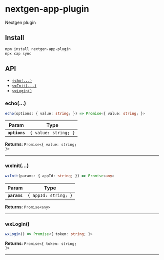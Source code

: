 # nextgen-app-plugin

Nextgen plugin

## Install

```bash
npm install nextgen-app-plugin
npx cap sync
```

## API

<docgen-index>

* [`echo(...)`](#echo)
* [`wxInit(...)`](#wxinit)
* [`wxLogin()`](#wxlogin)

</docgen-index>

<docgen-api>
<!--Update the source file JSDoc comments and rerun docgen to update the docs below-->

### echo(...)

```typescript
echo(options: { value: string; }) => Promise<{ value: string; }>
```

| Param         | Type                            |
| ------------- | ------------------------------- |
| **`options`** | <code>{ value: string; }</code> |

**Returns:** <code>Promise&lt;{ value: string; }&gt;</code>

--------------------


### wxInit(...)

```typescript
wxInit(params: { appId: string; }) => Promise<any>
```

| Param        | Type                            |
| ------------ | ------------------------------- |
| **`params`** | <code>{ appId: string; }</code> |

**Returns:** <code>Promise&lt;any&gt;</code>

--------------------


### wxLogin()

```typescript
wxLogin() => Promise<{ token: string; }>
```

**Returns:** <code>Promise&lt;{ token: string; }&gt;</code>

--------------------

</docgen-api>
